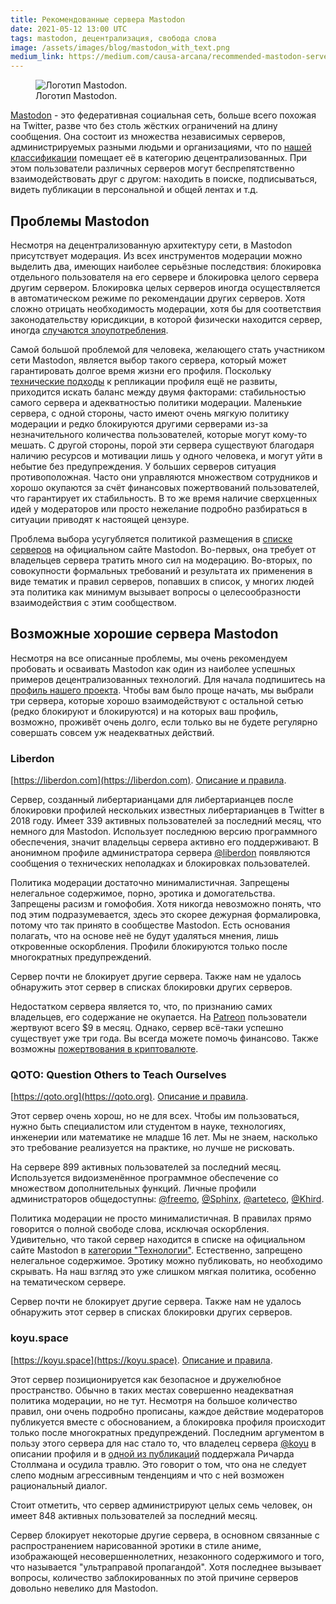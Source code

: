```yaml
---
title: Рекомендованные сервера Mastodon
date: 2021-05-12 13:00 UTC
tags: mastodon, децентрализация, свобода слова
image: /assets/images/blog/mastodon_with_text.png
medium_link: https://medium.com/causa-arcana/recommended-mastodon-servers-1c50755d4e86
---
```

<div class="d-flex justify-content-center">
 <figure class="cl-figure-nice">
  <img src="/assets/images/blog/mastodon_with_text.png"
       alt="Логотип Mastodon."/>
  <figcaption>
    Логотип Mastodon.
  </figcaption>
 </figure>
</div>

[Mastodon](https://joinmastodon.org) - это федеративная социальная сеть, больше
всего похожая на Twitter, разве что без столь жёстких ограничений на длину
сообщения. Она состоит из множества независимых серверов, администрируемых
разными людьми и организациями, что по
[нашей классификации](/blog/2020/06/04/decentralized-vs-distributed.html)
помещает её в категорию децентрализованных. При этом пользователи различных
серверов могут беспрепятственно взаимодействовать друг с другом: находить в
поиске, подписываться, видеть публикации в персональной и общей лентах и т.д.



Проблемы Mastodon
-----------------

Несмотря на децентрализованную архитектуру сети, в Mastodon присутствует
модерация. Из всех инструментов модерации можно выделить два, имеющих наиболее
серьёзные последствия: блокировка отдельного пользователя на его сервере и
блокировка целого сервера другим сервером. Блокировка целых серверов иногда
осуществляется в автоматическом режиме по рекомендации других серверов. Хотя
сложно отрицать необходимость модерации, хотя бы для соответствия
законодательству юрисдикции, в которой физически находится сервер, иногда
[случаются злоупотребления](/blog/2021/01/13/corporate-censorship.html).

Самой большой проблемой для человека, желающего стать участником сети Mastodon,
является выбор такого сервера, который может гарантировать долгое время жизни
его профиля. Поскольку
[технические подходы](/blog/2021/03/08/decentralized-identity.html) к репликации
профиля ещё не развиты, приходится искать баланс между двумя факторами:
стабильностью самого сервера и адекватностью политики модерации. Маленькие
сервера, с одной стороны, часто имеют очень мягкую политику модерации и редко
блокируются другими серверами из-за незначительного количества пользователей,
которые могут кому-то мешать. С другой стороны, порой эти сервера существуют
благодаря наличию ресурсов и мотивации лишь у одного человека, и могут уйти в
небытие без предупреждения. У больших серверов ситуация противоположная. Часто
они управляются множеством сотрудников и хорошо окупаются за счёт финансовых
пожертвований пользователей, что гарантирует их стабильность. В то же время
наличие сверхценных идей у модераторов или просто нежелание подробно разбираться
в ситуации приводят к настоящей цензуре.

Проблема выбора усугубляется политикой размещения в
[списке серверов](https://joinmastodon.org/communities) на официальном сайте
Mastodon. Во-первых, она требует от владельцев сервера тратить много сил на
модерацию. Во-вторых, по совокупности формальных требований и результата их
применения в виде тематик и правил серверов, попавших в список, у многих людей
эта политика как минимум вызывает вопросы о целесообразности взаимодействия с
этим сообществом.



Возможные хорошие сервера Mastodon
----------------------------------

Несмотря на все описанные проблемы, мы очень рекомендуем пробовать и осваивать
Mastodon как один из наиболее успешных примеров децентрализованных технологий.
Для начала подпишитесь на
[профиль нашего проекта](https://qoto.org/@causa_arcana). Чтобы вам было проще
начать, мы выбрали три сервера, которые хорошо взаимодействуют с остальной сетью
(редко блокируют и блокируются) и на которых ваш профиль, возможно, проживёт
очень долго, если только вы не будете регулярно совершать совсем уж неадекватных
действий.

### Liberdon

[https://liberdon.com](https://liberdon.com).
[Описание и правила](https://liberdon.com/about/more).

Cервер, созданный либертарианцами для либертарианцев после блокировки профилей
нескольких известных либертарианцев в Twitter в 2018 году. Имеет 339 активных
пользователей за последний месяц, что немного для Mastodon. Использует последнюю
версию программного обеспечения, значит владельцы сервера активно его
поддерживают. В анонимном профиле администратора сервера
[@liberdon](https://liberdon.com/@liberdon) появляются сообщения о технических
неполадках и блокировках пользователей.

Политика модерации достаточно минималистичная. Запрещены нелегальное содержимое,
порно, эротика и домогательства. Запрещены расизм и гомофобия. Хотя никогда
невозможно понять, что под этим подразумевается, здесь это скорее дежурная
формалировка, потому что так принято в сообществе Mastodon. Есть основания
полагать, что на основе неё не будут удаляться мнения, лишь откровенные
оскорбления. Профили блокируются только после многократных предупреждений.

Сервер почти не блокирует другие сервера. Также нам не удалось обнаружить этот
сервер в списках блокировки других серверов.

Недостатком сервера является то, что, по признанию самих владельцев, его
содержание не окупается. На [Patreon](https://www.patreon.com/Liberdon)
пользователи жертвуют всего $9 в месяц. Однако, сервер всё-таки успешно
существует уже три года. Вы всегда можете помочь финансово. Также возможны
[пожертвования в криптовалюте](https://liberdon.com/about/more#faq).

### QOTO: Question Others to Teach Ourselves

[https://qoto.org](https://qoto.org).
[Описание и правила](https://qoto.org/about/more).

Этот сервер очень хорош, но не для всех. Чтобы им пользоваться, нужно быть
специалистом или студентом в науке, технологиях, инженерии или математике не
младше 16 лет. Мы не знаем, насколько это требование реализуется на практике, но
лучше не рисковать.

На сервере 899 активных пользователей за последний месяц. Используется
видоизменённое программное обеспечение со множеством дополнительных функций.
Личные профили администраторов общедоступны:
[@freemo](https://qoto.org/@freemo), [@Sphinx](https://qoto.org/@Sphinx),
[@arteteco](https://qoto.org/@arteteco), [@Khird](https://qoto.org/@Khird).

Политика модерации не просто минималистичная. В правилах прямо говорится о
полной свободе слова, исключая оскорбления. Удивительно, что такой сервер
находится в списке на официальном сайте Mastodon в
[категории "Технологии"](https://joinmastodon.org/communities/tech).
Естественно, запрещено нелегальное содержимое. Эротику можно публиковать, но
необходимо скрывать. На наш взгляд это уже слишком мягкая политика, особенно на
тематическом сервере.

Сервер почти не блокирует другие сервера. Также нам не удалось обнаружить этот
сервер в списках блокировки других серверов.

### koyu.space

[https://koyu.space](https://koyu.space).
[Описание и правила](https://koyu.space/about/more).

Этот сервер позиционируется как безопасное и дружелюбное пространство. Обычно в
таких местах совершенно неадекватная политика модерации, но не тут. Несмотря на
большое количество правил, они очень подробно прописаны, каждое действие
модераторов публикуется вместе с обоснованием, а блокировка профиля происходит
только после многократных предупреждений. Последним аргументом в пользу этого
сервера для нас стало то, что владелец сервера [@koyu](https://koyu.space/@koyu)
в описании профиля и в
[одной из публикаций](https://koyu.space/@koyu/106002760932158724) поддержала
Ричарда Столлмана и осудила травлю. Это говорит о том, что она не следует слепо
модным агрессивным тенденциям и что с ней возможен рациональный диалог.

Стоит отметить, что сервер администрируют целых семь человек, он имеет 848
активных пользователей за последний месяц.

Сервер блокирует некоторые другие сервера, в основном связанные с
распространением нарисованной эротики в стиле аниме, изображающей
несовершеннолетних, незаконного содержимого и того, что называется "ультраправой
пропагандой". Хотя последнее вызывает вопросы, количество заблокированных по
этой причине серверов довольно невелико для Mastodon.
